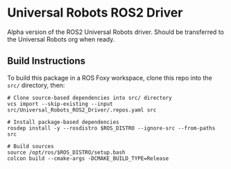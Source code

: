 # Universal Robots ROS2 Driver

Alpha version of the ROS2 Universal Robots driver. Should be transferred to the Universal Robots org when ready.

## Build Instructions

To build this package in a ROS Foxy workspace, clone this repo
into the `src/` directory, then:

```
# Clone source-based dependencies into src/ directory
vcs import --skip-existing --input src/Universal_Robots_ROS2_Driver/.repos.yaml src

# Install package-based dependencies
rosdep install -y --rosdistro $ROS_DISTRO --ignore-src --from-paths src

# Build sources
source /opt/ros/$ROS_DISTRO/setup.bash
colcon build --cmake-args -DCMAKE_BUILD_TYPE=Release